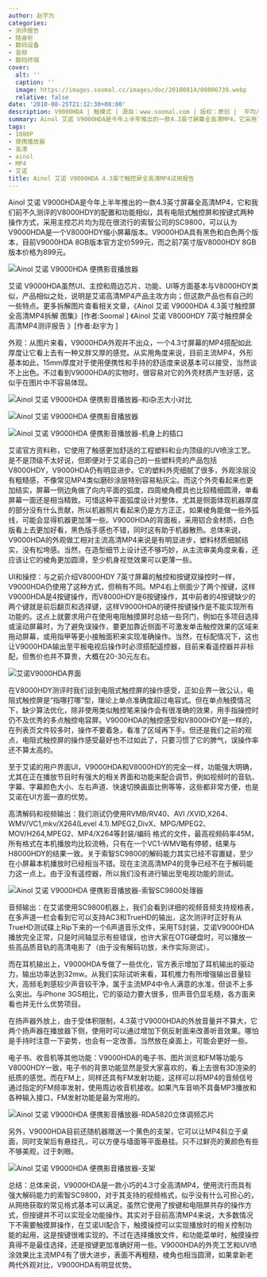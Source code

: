 ```yaml
---
author: 赵宇为
categories:
- 测评报告
- 随身听
- 数码设备
- 音频
- 数码终端
cover:
  alt: ''
  caption: ''
  image: https://images.soomal.cc/images/doc/20100814/00006739.webp
  relative: false
date: '2010-08-25T21:32:30+08:00'
description: V9000HDA | 触摸式 | 源自：www.soomal.com | 版权：原创 |  平均/总评分：07.40/37
summary: Ainol 艾诺 V9000HDA是今年上半年推出的一款4.3英寸屏幕全高清MP4，它采用了触控+按键的操控方式，使用了索智SC9800主控芯片，具有艾诺专门为触控设计的一些用户界面，同时在外观工艺上有所进步，目前8GB版本价格599元。
tags:
- 1080P
- 便携播放器
- 高清
- ainol
- MP4
- 艾诺
title: Ainol 艾诺 V9000HDA 4.3英寸触控屏全高清MP4试用报告
---
```


Ainol 艾诺 V9000HDA是今年上半年推出的一款4.3英寸屏幕全高清MP4，它和我们前不久测评的V8000HDY的配置和功能相似，具有电阻式触控屏和按键式两种操作方式，采用主控芯片均为现在很流行的索智公司的SC9800，可以认为V9000HDA是一个V8000HDY缩小屏幕版本。V9000HDA具有黑色和白色两个版本，目前V9000HDA 8GB版本官方定价599元，而之前7英寸版V8000HDY 8GB版本价格为899元。

![Ainol 艾诺 V9000HDA 便携影音播放器](https://images.soomal.cc/images/doc/20100814/00006736.webp)




艾诺 V9000HDA虽然UI、主控和周边芯片、功能、UI等方面基本与V8000HDY类似，产品相似之处，说明是艾诺高清MP4产品主攻方向；但这款产品也有自己的一些特点。更多拆解图片查看相关文章，《Ainol 艾诺 V9000HDA 4.3英寸触控屏全高清MP4拆解 图集》[作者:Soomal ]
《Ainol 艾诺 V8000HDY 7英寸触控屏全高清MP4测评报告 》[作者:赵宇为 ]



外观：从图片来看，V9000HDA外观并不出众，一个4.3寸屏幕的MP4搭配如此厚度让它看上去有一种又胖又厚的感觉。从实用角度来说，目前主流MP4，外形基本如此，15mm厚度对于使用便携性和手持的舒适度来说基本可以接受，当然谈不上出色。不过看到V9000HDA的实物时，很容易对它的外壳材质产生好感，这似乎在图片中不容易体现。

![Ainol 艾诺 V9000HDA 便携影音播放器-和i杂志大小对比](https://images.soomal.cc/images/doc/20100814/00006738.webp)




![Ainol 艾诺 V9000HDA 便携影音播放器](https://images.soomal.cc/images/doc/20100814/00006739.webp)




![Ainol 艾诺 V9000HDA 便携影音播放器-机身上的插口](https://images.soomal.cc/images/doc/20100814/00006740.webp)




艾诺官方资料称，它使用了触感更加舒适的工程塑料和业内顶级的UV喷涂工艺。是不是顶级不太好说，但即便对于艾诺自己的一些塑料壳的产品包括V8000HDY，V9000HDA仍有明显进步。它的塑料外壳细腻了很多，外观涂层没有粗糙感，不像常见MP4类似磨砂涂层特别容易粘灰尘。而这个外壳看起来也更加结实，屏幕一侧边角做了向内平面的弧度，四周棱角模具也比较精细圆滑，单看屏幕一面还是相当精致。可惜这种平面弧度设计对整体，尤其是侧面体现机器厚度的部分没有什么贡献，所以机器照片看起来仍是方方正正，如果棱角能做一些外弧线，可能会显得机器更加薄一些。V9000HDA的背面板，采用铝合金材质，白色版看上去更加好看，黑色版手感也不错，同时这有助于机器散热。总体来说，V9000HDA的外观做工相对主流高清MP4来说是有明显进步，塑料材质细腻结实，没有松垮感。当然，在造型细节上设计还不够巧妙，从主流审美角度来看，还应该让它的棱角更加圆滑，至少机身视觉效果可以更薄一些。

UI和操控：与之前介绍V8000HDY 7英寸屏幕的触控和按键双操控时一样，V9000HDA仍使用了这种方式，但稍有不同。MP4右上侧面少了两个按键，这样V9000HDA是4按键操作，而V8000HDY是6按键操作，其中前者的4按键缺少的两个键就是前后翻页和选择键，这样V9000HDA的硬件按键操作是不能实现所有功能的。这点上就要求用户在使用电阻触摸屏时总结一些窍门，例如在多项目选择或滚动屏幕时，为了避免误操作，要更加靠近侧面不可激发单击触控效果的区域来拖动屏幕，或用指甲等更小接触面积来实现准确操作。当然，在标配情况下，这也让V9000HDA输出至平板电视后操作时必须搭配遥控器，目前来看遥控器并非标配，但售价也并不算贵，大概在20-30元左右。

![艾诺V9000HDA界面](https://images.soomal.cc/images/doc/20100825/00006917.webp)




在V8000HDY测评时我们谈到电阻式触控屏的操作感受，正如业界一致公认，电阻式触控屏是“指哪打哪”型，理论上单点准确度超过电容式。但在单点触摸情况下，缺少算法优化，除非使用类似触控笔来操作会有很准确的效果，用手指操控时仍不及优秀的多点触控电容屏。V9000HDA的触控感受和V8000HDY是一样的，在列表页文件较多时，操作不要着急，看准了区域再下手。但还是我们之前的观点，电阻式触控屏的操作感受最好也不过如此了，只要习惯了它的脾气，误操作率还不算太高的。

至于艾诺的用户界面UI，V9000HDA和V8000HDY的完全一样，功能强大明确，尤其在正在播放节目时有强大的相关界面和功能来配合调节，例如视频时的音轨、字幕、字幕颜色大小、左右声道、快速切换画面比例等等，这些都非常方便，也是艾诺在UI方面一直的优势。


高清解码和视频输出：我们测试仍使用RVMB/RV40、AVI /XVID,X264、WMV/VC1,mkv/X264(Level 4.1).MPEG2,DivX、MPG/MPEG2、MOV/H264,MPEG2、MP4/X264等封装/编码 格式的文件，最高视频码率45M，所有格式在本机播放均比较流畅，只有在一个VC1-WMV略有停顿，结果与H8000HDY的结果一致。关于索智SC9800的解码能力其实已经不容置疑，至少在小屏幕本机播放时已经相当不错。现在主流高清MP4的竞争已经不在于解码能力这一点上。由于没有遥控器，所以我们没有进行输出至电视功能的测试。

![Ainol 艾诺 V9000HDA 便携影音播放器-索智SC9800处理器](https://images.soomal.cc/images/doc/20100814/00006754.webp)




音频输出：在艾诺使用SC9800机器上，我们会看到详细的视频音频支持规格表，在多声道一栏会看到它可以支持AC3和TrueHD的输出，这次测评时正好有从TrueHD测试碟上Rip下来的一个6声道音乐文件，采用TS封装，艾诺V9000HDA播放完全正常，只是时间轴显示有些错误，也许大家在OTG硬盘时，可以播放一些高品质音轨的高清电影了（由于没有解码功放，未作实际测试）。

而在耳机输出上，V9000HDA专做了一些优化，官方表示增加了耳机输出的驱动力，输出功率达到32mw。从我们实际试听来看，耳机推力有所增强输出音量较大，高频毛刺感较少声音较干净，属于主流MP4中令人满意的水准，但谈不上多么突出。与iPhone 3GS相比，它的驱动力要大很多，但声音仍显毛糙，各方面来看也并无什么优势项目。

在扬声器外放上，由于受体积限制，4.3英寸V9000HDA的外放音量并不算大，它两个扬声器在播放器下侧，使用时可以通过增加下侧反射面来改善听音效果。哪怕是手持时注意一下姿势，也会有一定改善。当然放在桌面上，可能会更好一些。

电子书、收音机等其他功能：V9000HDA的电子书、图片浏览和FM等功能与V8000HDY一致，电子书的背景功能显然是受大家喜欢的，看上去很有3D渲染的纸质的感觉。而在FM上，同样还具有FM发射功能，这样可以将MP4的音频信号通过指定的FM频率发射，使用周边收音机接收。如果汽车音响不具备MP3播放和各种输入接口，FM发射功能是最为常用的。

![Ainol 艾诺 V9000HDA 便携影音播放器-RDA5820立体调频芯片](https://images.soomal.cc/images/doc/20100814/00006750.webp)




另外，V9000HDA目前还随机器赠送一个黄色的支架，它可以让MP4斜立于桌面，同时支架后有悬挂孔，可以方便与墙面等平面悬挂。只不过鲜亮的黄颜色有些不够美观，过于刺眼。

![Ainol 艾诺 V9000HDA 便携影音播放器-支架](https://images.soomal.cc/images/doc/20100814/00006742.webp)




总结：总体来说，V9000HDA是一款小巧的4.3寸全高清MP4，使用流行而具有强大解码能力的索智SC9800，对于其支持的视频格式，似乎没有什么可担心的，从网络获取的常见格式基本可以满足。虽然它使用了按键和电阻屏共存的操作方式，但按键并不可以实现全功能操作。其实对于目前高清MP4来说，大多数情况下不需要触摸屏操作，在艾诺UI配合下，触摸操控可以实现播放时的相关控制功能的起用，这是按键很难实现的。不过在选择播放文件，和功能菜单时，触摸操控真得不是最佳选择，还是按键更加准确好用一些。V9000HDA的外壳工艺和UV喷涂效果比主流MP4有了很大进步，表面不再粗糙，棱角也相当圆滑，如果拿新老两代外观对比，V9000HDA有明显优势。